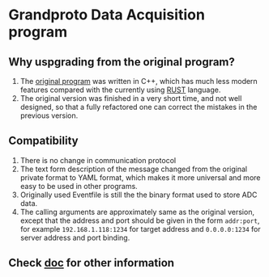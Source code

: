 # Grandproto Data Acquisition program

## Why uspgrading from the original program?
1. The [original program](https://github.com/TREND50/GRANDproto_DAQ)
was written in C++, which has much less modern
features compared with the currently using
[RUST](http://www.rust-lang.org) language.
2. The original version was finished in a very short time, and not well
 designed, so that a fully refactored one can correct the mistakes in the previous version.

## Compatibility
1. There is no change in communication protocol
2. The text form description of the message changed from the original
private format to YAML format, which makes it more universal and more
easy to be used in other programs.
3. Originally used Eventfile is still the the binary format used to
store ADC data.
4. The calling arguments are approximately same as the original version,
 except that the address and port should be given in the form
  ```addr:port```, for example ```192.168.1.118:1234``` for target
  address and ```0.0.0.0:1234``` for server address and port binding.

## Check [doc](doc) for other information
